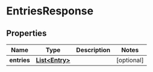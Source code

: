 

# EntriesResponse


## Properties

Name | Type | Description | Notes
------------ | ------------- | ------------- | -------------
**entries** | [**List&lt;Entry&gt;**](Entry.md) |  |  [optional]



